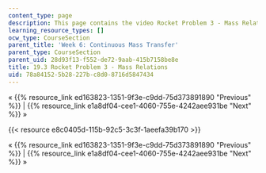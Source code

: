 ```yaml
---
content_type: page
description: This page contains the video Rocket Problem 3 - Mass Relations.
learning_resource_types: []
ocw_type: CourseSection
parent_title: 'Week 6: Continuous Mass Transfer'
parent_type: CourseSection
parent_uid: 28d93f13-f552-de72-9aab-415b7158be8e
title: 19.3 Rocket Problem 3 - Mass Relations
uid: 78a84152-5b28-227b-c8d0-8716d5847434
---
```


« {{% resource_link ed163823-1351-9f3e-c9dd-75d373891890 "Previous" %}} | {{% resource_link e1a8df04-cee1-4060-755e-4242aee931be "Next" %}} »

{{< resource e8c0405d-115b-92c5-3c3f-1aeefa39b170 >}}

« {{% resource_link ed163823-1351-9f3e-c9dd-75d373891890 "Previous" %}} | {{% resource_link e1a8df04-cee1-4060-755e-4242aee931be "Next" %}} »
